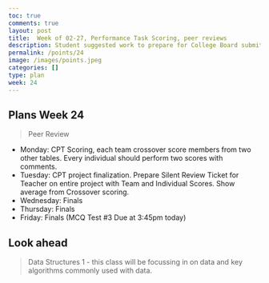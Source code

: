 ```yaml
---
toc: true
comments: true
layout: post
title:  Week of 02-27, Performance Task Scoring, peer reviews
description: Student suggested work to prepare for College Board submit
permalink: /points/24
image: /images/points.jpeg
categories: []
type: plan
week: 24
---
```


## Plans Week 24
> Peer Review
- Monday: CPT Scoring, each team crossover score members from two other tables.  Every individual should perform two scores with comments.
- Tuesday: CPT project finalization. Prepare Silent Review Ticket for Teacher on entire project with Team and Individual Scores. Show average from Crossover scoring.
- Wednesday: Finals
- Thursday: Finals
- Friday: Finals (MCQ Test #3 Due at 3:45pm today)

## Look ahead
> Data Structures 1 - this class will be focussing in on data and key algorithms commonly used with data.

